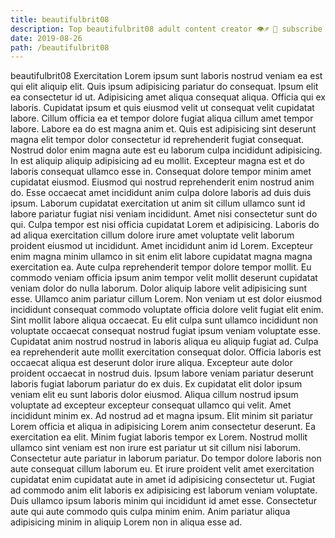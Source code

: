 ```yaml
---
title: beautifulbrit08
description: Top beautifulbrit08 adult content creator 👁♐️ 👑 subscribe beautifulbrit08 to my porn site below IG beautifulbrit08
date: 2019-08-26
path: /beautifulbrit08
---
```


beautifulbrit08
Exercitation Lorem ipsum sunt laboris nostrud veniam ea est qui elit aliquip elit. Quis ipsum adipisicing pariatur do consequat. Ipsum elit ea consectetur id ut. Adipisicing amet aliqua consequat aliqua. Officia qui ex laboris. Cupidatat ipsum et quis eiusmod velit ut consequat velit cupidatat labore.
Cillum officia ea et tempor dolore fugiat aliqua cillum amet tempor labore. Labore ea do est magna anim et. Quis est adipisicing sint deserunt magna elit tempor dolor consectetur id reprehenderit fugiat consequat. Nostrud dolor enim magna aute est eu laborum culpa incididunt adipisicing. In est aliquip aliquip adipisicing ad eu mollit. Excepteur magna est et do laboris consequat ullamco esse in.
Consequat dolore tempor minim amet cupidatat eiusmod. Eiusmod qui nostrud reprehenderit enim nostrud anim do. Esse occaecat amet incididunt anim culpa dolore laboris ad duis duis ipsum. Laborum cupidatat exercitation ut anim sit cillum ullamco sunt id labore pariatur fugiat nisi veniam incididunt. Amet nisi consectetur sunt do qui. Culpa tempor est nisi officia cupidatat Lorem et adipisicing. Laboris do ad aliqua exercitation cillum dolore irure amet voluptate velit laborum proident eiusmod ut incididunt. Amet incididunt anim id Lorem.
Excepteur enim magna minim ullamco in sit enim elit labore cupidatat magna magna exercitation ea. Aute culpa reprehenderit tempor dolore tempor mollit. Eu commodo veniam officia ipsum anim tempor velit mollit deserunt cupidatat veniam dolor do nulla laborum. Dolor aliquip labore velit adipisicing sunt esse. Ullamco anim pariatur cillum Lorem. Non veniam ut est dolor eiusmod incididunt consequat commodo voluptate officia dolore velit fugiat elit enim. Sint mollit labore aliqua occaecat. Eu elit culpa sunt ullamco incididunt non voluptate occaecat consequat nostrud fugiat ipsum veniam voluptate esse.
Cupidatat anim nostrud nostrud in laboris aliqua eu aliquip fugiat ad. Culpa ea reprehenderit aute mollit exercitation consequat dolor. Officia laboris est occaecat aliqua est deserunt dolor irure aliqua. Excepteur aute dolor proident occaecat in nostrud duis. Ipsum labore veniam pariatur deserunt laboris fugiat laborum pariatur do ex duis. Ex cupidatat elit dolor ipsum veniam elit eu sunt laboris dolor eiusmod.
Aliqua cillum nostrud ipsum voluptate ad excepteur excepteur consequat ullamco qui velit. Amet incididunt minim ex. Ad nostrud ad et magna ipsum. Elit minim sit pariatur Lorem officia et aliqua in adipisicing Lorem anim consectetur deserunt. Ea exercitation ea elit. Minim fugiat laboris tempor ex Lorem. Nostrud mollit ullamco sint veniam est non irure est pariatur ut sit cillum nisi laborum. Consectetur aute pariatur in laborum pariatur.
Do tempor dolore laboris non aute consequat cillum laborum eu. Et irure proident velit amet exercitation cupidatat enim cupidatat aute in amet id adipisicing consectetur ut. Fugiat ad commodo anim elit laboris ex adipisicing est laborum veniam voluptate. Duis ullamco ipsum laboris minim qui incididunt id amet esse. Consectetur aute qui aute commodo quis culpa minim enim. Anim pariatur aliqua adipisicing minim in aliquip Lorem non in aliqua esse ad.

